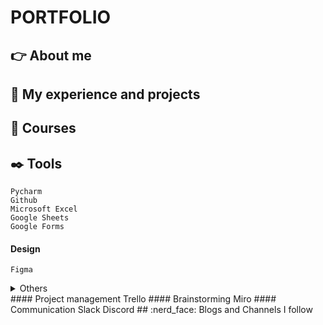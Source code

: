 # PORTFOLIO
## :point_right: About me
## :star_struck: My experience and projects
## :orange_book: Courses
## :black_nib: Tools
    Pycharm
    Github
    Microsoft Excel
    Google Sheets
    Google Forms
#### Design
    Figma
<details>
<summary>Others</summary>
<br>Adobe Illustrator
<br>Gimp
<br>Canva
</details>
#### Project management    
    Trello
#### Brainstorming
    Miro
#### Communication
    Slack
    Discord
## :nerd_face: Blogs and Channels I follow


 
